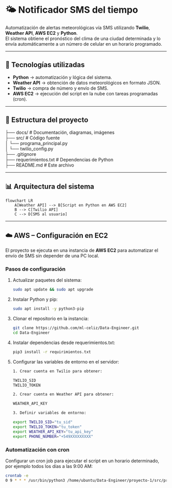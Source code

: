 # 🌤️ Notificador SMS del tiempo

Automatización de alertas meteorológicas vía SMS utilizando **Twilio**, **Weather API**, **AWS EC2** y **Python**.  
El sistema obtiene el pronóstico del clima de una ciudad determinada y lo envía automáticamente a un número de celular en un horario programado.

---

## 🚀 Tecnologías utilizadas
- **Python** → automatización y lógica del sistema.  
- **Weather API** → obtención de datos meteorológicos en formato JSON.  
- **Twilio** → compra de número y envío de SMS.  
- **AWS EC2** → ejecución del script en la nube con tareas programadas (cron).  

---

## 📂 Estructura del proyecto
├── docs/ # Documentación, diagramas, imágenes  
├── src/ # Código fuente  
│ └── programa_principal.py  
│ └── twilio_config.py  
├── .gitignore  
├── requerimientos.txt # Dependencias de Python  
├── README.md # Este archivo

---

## 📊 Arquitectura del sistema
```mermaid
flowchart LR
    A[Weather API] --> B[Script en Python en AWS EC2]
    B --> C[Twilio API]
    C --> D[SMS al usuario]
```

---

## ☁️ AWS – Configuración en EC2

El proyecto se ejecuta en una instancia de **AWS EC2** para automatizar el envío de SMS sin depender de una PC local.

### Pasos de configuración
1. Actualizar paquetes del sistema:
   ```bash
   sudo apt update && sudo apt upgrade

2. Instalar Python y pip:
    ```bash
    sudo apt install -y python3-pip

3. Clonar el repositorio en la instancia:
    ```bash
    git clone https://github.com/ml-celiz/Data-Engineer.git
    cd Data-Engineer

4. Instalar dependencias desde requerimientos.txt:
    ```bash
    pip3 install -r requirimientos.txt

5. Configurar las variables de entorno en el servidor:
    ```bash
   1. Crear cuenta en Twilio para obtener:

    TWILIO_SID  
    TWILIO_TOKEN  

   2. Crear cuenta en Weather API para obtener:

    WEATHER_API_KEY  

   3. Definir variables de entorno:

    export TWILIO_SID="tu_sid"  
    export TWILIO_TOKEN="tu_token"  
    export WEATHER_API_KEY="tu_api_key"  
    export PHONE_NUMBER="+549XXXXXXXXX" 

### Automatización con cron

Configurar un cron job para ejecutar el script en un horario determinado, por ejemplo todos los días a las 9:00 AM:
```bash
crontab -e
0 9 * * * /usr/bin/python3 /home/ubuntu/Data-Engineer/proyecto-1/src/programa_principal.py
